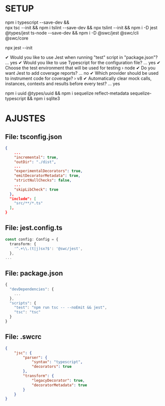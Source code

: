 # SETUP

npm i typescript --save-dev &&   
npx tsc --init &&
npm i tslint --save-dev &&
npx tslint --init &&
npm i -D jest @types/jest ts-node --save-dev &&
npm i -D @swc/jest @swc/cli @swc/core 

npx jest --init

✔ Would you like to use Jest when running "test" script in "package.json"? … yes
✔ Would you like to use Typescript for the configuration file? … yes
✔ Choose the test environment that will be used for testing › node
✔ Do you want Jest to add coverage reports? … no
✔ Which provider should be used to instrument code for coverage? › v8
✔ Automatically clear mock calls, instances, contexts and results before every test? … yes

npm i uuid @types/uuid &&
npm i sequelize reflect-metadata sequelize-typescript &&
npm i sqlite3

# AJUSTES

## File: tsconfig.json

```json
{
    ...
	"incremental": true,  
    "outDir": "./dist",	
	...
    "experimentalDecorators": true, 
    "emitDecoratorMetadata": true,  
    "strictNullChecks": false, 
    ...	
    "skipLibCheck": true    
  },
  "include": [
    "src/**/*.ts"
  ],
}
```

## File: jest.config.ts

```ts
const config: Config = {
  transform: {
    '^.+\\.(t|j)sx?$': '@swc/jest',
  },  
...
```

## File: package.json

```js
{
  "devDependencies": {
    ...
  },
  "scripts": {
    "test": "npm run tsc -- --noEmit && jest",
    "tsc": "tsc"
  }
}
```

## File: .swcrc

```json
{
    "jsc": {
        "parser": {
            "syntax": "typescript",
            "decorators": true        
        },
        "transform": {
            "legacyDecorator": true,
            "decoratorMetadata": true
        }
    }
}
```